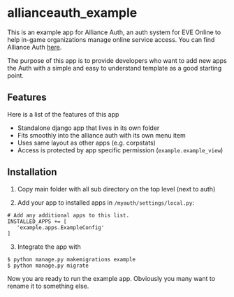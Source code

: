 # allianceauth_example
This is an example app for Alliance Auth, an auth system for EVE Online to help in-game organizations manage online service access.
You can find Alliance Auth [here](https://gitlab.com/allianceauth/allianceauth).

The purpose of this app is to provide developers who want to add new apps the Auth with a simple and easy to understand template as a good starting point.

## Features
Here is a list of the features of this app
- Standalone django app that lives in its own folder
- Fits smoothly into the alliance auth with its own menu item
- Uses same layout as other apps (e.g. corpstats)
- Access is protected by app specific permission (`example.example_view`)

## Installation

1. Copy main folder with all sub directory on the top level (next to auth)

2. Add your app to installed apps in `/myauth/settings/local.py`:
```
# Add any additional apps to this list.
INSTALLED_APPS += [  
   'example.apps.ExampleConfig'
]
```

3. Integrate the app with
```
$ python manage.py makemigrations example
$ python manage.py migrate
```
Now you are ready to run the example app.
Obviously you many want to rename it to something else.

